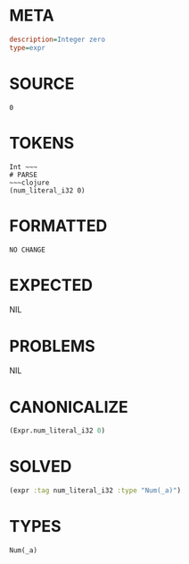 # META
~~~ini
description=Integer zero
type=expr
~~~
# SOURCE
~~~roc
0
~~~
# TOKENS
~~~text
Int ~~~
# PARSE
~~~clojure
(num_literal_i32 0)
~~~
# FORMATTED
~~~roc
NO CHANGE
~~~
# EXPECTED
NIL
# PROBLEMS
NIL
# CANONICALIZE
~~~clojure
(Expr.num_literal_i32 0)
~~~
# SOLVED
~~~clojure
(expr :tag num_literal_i32 :type "Num(_a)")
~~~
# TYPES
~~~roc
Num(_a)
~~~
